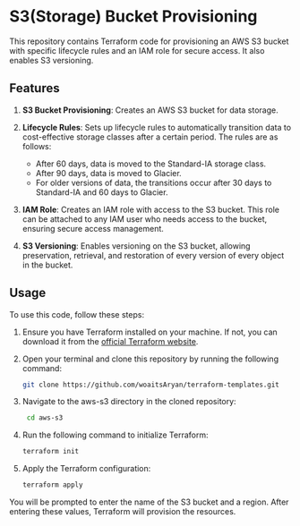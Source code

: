 
# S3(Storage) Bucket Provisioning

This repository contains Terraform code for provisioning an AWS S3 bucket with specific lifecycle rules and an IAM role for secure access. It also enables S3 versioning.

## Features

1. **S3 Bucket Provisioning**: Creates an AWS S3 bucket for data storage.

2. **Lifecycle Rules**: Sets up lifecycle rules to automatically transition data to cost-effective storage classes after a certain period. The rules are as follows:
    - After 60 days, data is moved to the Standard-IA storage class.
    - After 90 days, data is moved to Glacier.
    - For older versions of data, the transitions occur after 30 days to Standard-IA and 60 days to Glacier.

3. **IAM Role**: Creates an IAM role with access to the S3 bucket. This role can be attached to any IAM user who needs access to the bucket, ensuring secure access management.

4. **S3 Versioning**: Enables versioning on the S3 bucket, allowing preservation, retrieval, and restoration of every version of every object in the bucket.

## Usage

To use this code, follow these steps:

1. Ensure you have Terraform installed on your machine. If not, you can download it from the [official Terraform website](https://www.terraform.io/downloads.html).

2. Open your terminal and clone this repository by running the following command:

    ```bash
    git clone https://github.com/woaitsAryan/terraform-templates.git
    ```
3. Navigate to the aws-s3 directory in the cloned repository:
    
    ```bash
     cd aws-s3
    ```
4. Run the following command to initialize Terraform:

    ```bash
    terraform init
    ```
5. Apply the Terraform configuration:



    ```bash
    terraform apply
    ```

You will be prompted to enter the name of the S3 bucket and a region. After entering these values, Terraform will provision the resources.
